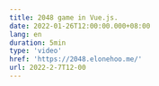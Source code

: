 ```yaml
---
title: 2048 game in Vue.js.
date: 2022-01-26T12:00:00.000+08:00
lang: en
duration: 5min
type: 'video'
href: 'https://2048.elonehoo.me/'
url: 2022-2-7T12-00
---
```


<Title />
